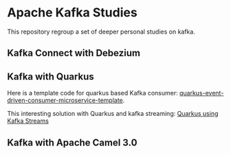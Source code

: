 # Apache Kafka Studies

This repository regroup a set of deeper personal studies on kafka.

## Kafka Connect with Debezium

## Kafka with Quarkus

Here is a template code for quarkus based Kafka consumer: [quarkus-event-driven-consumer-microservice-template](https://github.com/jbcodeforce/quarkus-event-driven-consumer-microservice-template).

This interesting solution with Quarkus and kafka streaming: [Quarkus using Kafka Streams](https://quarkus.io/guides/kafka-streams)

## Kafka with Apache Camel 3.0